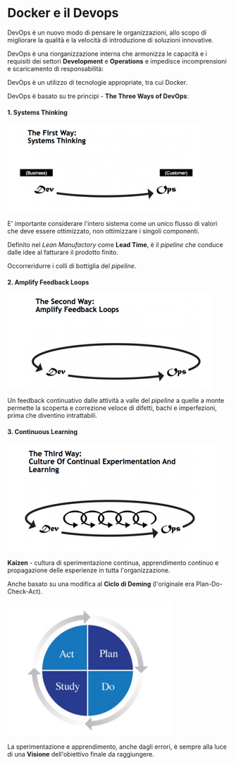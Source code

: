 # Docker e il Devops

DevOps è un nuovo modo di pensare le organizzazioni, allo scopo di migliorare la qualità e la velocità di introduzione di soluzioni innovative.

DevOps è una riorganizzazione interna che armonizza le capacità e i requisiti dei settori **Development** e **Operations** e impedisce incomprensioni e scaricamento di responsabilità:

DevOps è un utilizzo di tecnologie appropriate, tra cui Docker.

DevOps è basato su tre principi - **The Three Ways of DevOps**:

#### 1. Systems Thinking

![First Way](../gitbook/images/devops-way1.png)

E' importante considerare l'intero sistema come un unico flusso di valori che deve essere ottimizzato, non ottimizzare i singoli componenti.

Definito nel _Lean Manufactory_ come **Lead Time**, è il _pipeline_ che conduce dalle idee al fatturare il prodotto finito.

Occorreridurre i colli di bottiglia del _pipeline_.

#### 2. Amplify Feedback Loops

![Second Way](../gitbook/images/devops-way2.png)

Un feedback continuativo dalle attività a valle del _pipeline_ a quelle a monte permette la scoperta e correzione veloce di difetti, bachi e imperfezioni, prima che diventino intrattabili.

#### 3. Continuous Learning

![Third Way](../gitbook/images/devops-way3.png)

**Kaizen** - cultura di sperimentazione continua, apprendimento continuo e propagazione delle esperienze in tutta l'organizzazione.

Anche basato su una modifica al **Ciclo di Deming** (l'originale era Plan-Do-Check-Act).

![Deming](../gitbook/images/deming.png)

La sperimentazione e apprendimento, anche dagli errori, è sempre alla luce di una **Visione** dell'obiettivo finale da raggiungere.

